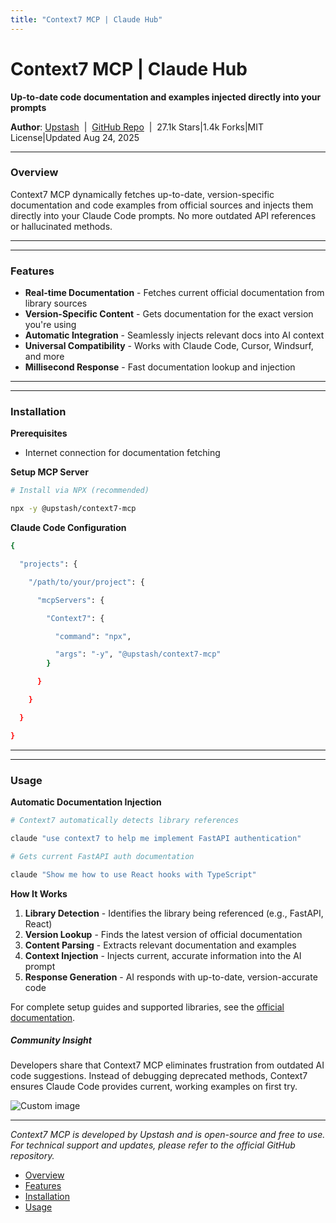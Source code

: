 ```yaml
---
title: "Context7 MCP | Claude Hub"
---
```


# Context7 MCP | Claude Hub

**Up-to-date code documentation and examples injected directly into your prompts**

**Author**: [Upstash](https://github.com/upstash)  |  [GitHub Repo](https://github.com/upstash/context7)  |  27.1k Stars|1.4k Forks|MIT License|Updated Aug 24, 2025

* * *

### Overview[​](#overview "Direct link to Overview")

Context7 MCP dynamically fetches up-to-date, version-specific documentation and code examples from official sources and injects them directly into your Claude Code prompts. No more outdated API references or hallucinated methods.

* * *

* * *

### Features[​](#features "Direct link to Features")

-   **Real-time Documentation** - Fetches current official documentation from library sources
-   **Version-Specific Content** - Gets documentation for the exact version you're using
-   **Automatic Integration** - Seamlessly injects relevant docs into AI context
-   **Universal Compatibility** - Works with Claude Code, Cursor, Windsurf, and more
-   **Millisecond Response** - Fast documentation lookup and injection

* * *

* * *

### Installation[​](#installation "Direct link to Installation")

**Prerequisites**

-   Internet connection for documentation fetching

**Setup MCP Server**

```bash
# Install via NPX (recommended)

npx -y @upstash/context7-mcp

```

**Claude Code Configuration**

```bash
{

  "projects": {

    "/path/to/your/project": {

      "mcpServers": {

        "Context7": {

          "command": "npx",

          "args": "-y", "@upstash/context7-mcp"
        }

      }

    }

  }

}

```

* * *

* * *

### Usage[​](#usage "Direct link to Usage")

**Automatic Documentation Injection**

```bash
# Context7 automatically detects library references

claude "use context7 to help me implement FastAPI authentication"

# Gets current FastAPI auth documentation

claude "Show me how to use React hooks with TypeScript"

```

**How It Works**

1.  **Library Detection** - Identifies the library being referenced (e.g., FastAPI, React)
2.  **Version Lookup** - Finds the latest version of official documentation
3.  **Content Parsing** - Extracts relevant documentation and examples
4.  **Context Injection** - Injects current, accurate information into the AI prompt
5.  **Response Generation** - AI responds with up-to-date, version-accurate code

For complete setup guides and supported libraries, see the [official documentation](https://github.com/upstash/context7).

##### Community Insight

Developers share that Context7 MCP eliminates frustration from outdated AI code suggestions. Instead of debugging deprecated methods, Context7 ensures Claude Code provides current, working examples on first try.

<img src="/img/discovery/009.png" alt="Custom image" style="max-width: 165px; height: auto;" />

* * *

*Context7 MCP is developed by Upstash and is open-source and free to use. For technical support and updates, please refer to the official GitHub repository.*

-   [Overview](#overview)
-   [Features](#features)
-   [Installation](#installation)
-   [Usage](#usage)